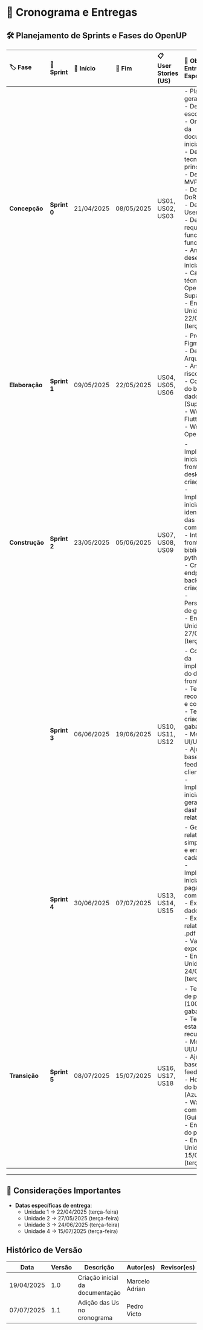# 📅 Cronograma e Entregas

## 🛠️ Planejamento de Sprints e Fases do OpenUP

| 🏷️ Fase       | 🚀 Sprint    | 📅 Início  | 📅 Fim     | 📋 User Stories (US)                                          | 🎯 Objetivos e Entregas Esperadas                                                                                                                                                                                                                                                                                                                                                                                                                      |
| :------------- | :----------- | :--------- | :--------- | :------------------------------------------------------------ | :----------------------------------------------------------------------------------------------------------------------------------------------------------------------------------------------------------------------------------------------------------------------------------------------------------------------------------------------------------------------------------------------------------------------------------------------------- |
| **Concepção**  | **Sprint 0** | 21/04/2025 | 08/05/2025 | US01, US02, US03              | - Planejamento geral do projeto<br>- Definição do escopo<br>- Organização da documentação inicial<br>- Definição das tecnologias principais<br>- Definição do MVP do Corigge<br>- Definição do DoR e DoD<br>- Definição de User Stories<br>- Declaração de requisitos funcionais e não funcionais<br>- Ambiente de desenvolvimento inicial <br>- Capacitação técnica (Flutter, OpenCV, Supabase)<br>- Entrega da Unidade 1 em 22/04/2025 (terça-feira) |
| **Elaboração** | **Sprint 1** | 09/05/2025 | 22/05/2025 | US04, US05, US06   | - Protótipo no Figma<br>- Definição da Arquitetura<br>- Análise de riscos técnicos<br>- Configuração do banco de dados (Supabase)<br>- Workshop de Flutter<br>- Workshop de OpenCV<br>                                                                                                                                                                                                                                                                 |
| **Construção** | **Sprint 2** | 23/05/2025 | 05/06/2025 | US07, US08, US09  | - Implementação inicial do frontend desktop, login e criação de conta<br>- Implementação inicial da identificação das questões com OpenCV<br>- Integração de frontend com a biblioteca python local<br>- Criação dos endpoints backend para criação de conta<br>- Personalização de gabaritos<br>- Entrega da Unidade 2 em 27/05/2025 (terça-feira)                                                                                                    |
|                | **Sprint 3** | 06/06/2025 | 19/06/2025 | US10, US11, US12  | - Continuação da implementação do design no frontend<br>- Testes de reconhecimento e comparação<br>- Testes de criação de gabaritos<br>- Melhorias de UI/UX<br>- Ajustes baseados em feedback do cliente<br>- Implementação inicial da geração de dashboards e relatórios<br>                                                                                                                                                                          |
|                | **Sprint 4** | 30/06/2025 | 07/07/2025 | US13, US14, US15         | - Geração de relatórios simples (acertos e erros) para cada aluno<br>- Implementação inicial de pagamentos com Stripe<br>- Exportação de dados em .csv<br>- Exportação de relatórios em .pdf<br>- Validação das exportações<br>- Entrega da Unidade 3 em 24/06/2025 (terça-feira)                                                                                                                                                                      |
| **Transição**  | **Sprint 5** | 08/07/2025 | 15/07/2025 | US16, US17, US18     | - Testes finais de performance (100 gabaritos/min)<br>- Testes de estabilidade e recuperação<br>- Melhorias de UI/UX<br>- Ajustes baseados em feedback interno<br>- Hospedagem do backend (Azure)<br>- Walkthrough com o cliente (Guia do PAS)<br>- Encerramento do projeto<br>- Entrega da Unidade 4 em 15/07/2025 (terça-feira)                                                                                                                      |                                                                                                                      |
                

---

## 📌 Considerações Importantes

- **Datas específicas de entrega**:
  - Unidade 1 → 22/04/2025 (terça-feira)
  - Unidade 2 → 27/05/2025 (terça-feira)
  - Unidade 3 → 24/06/2025 (terça-feira)
  - Unidade 4 → 15/07/2025 (terça-feira)

## Histórico de Versão

| Data       | Versão | Descrição                                                                 | Autor(es)         | Revisor(es)        |
|------------|--------|---------------------------------------------------------------------------|-------------------|--------------------|
| 19/04/2025 | 1.0    | Criação inicial da documentação                                           | Marcelo Adrian    |                    |
| 07/07/2025 | 1.1    | Adição das Us no cronograma                                               | Pedro Victo       |                    |
